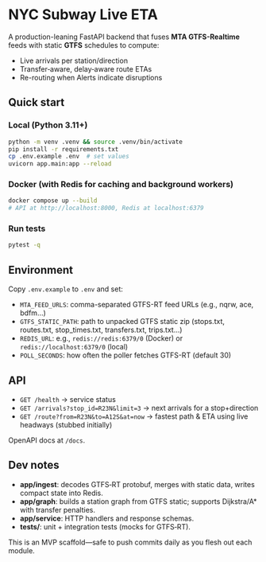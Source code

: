 # NYC Subway Live ETA

A production-leaning FastAPI backend that fuses **MTA GTFS-Realtime** feeds with static **GTFS** schedules to compute:
- Live arrivals per station/direction
- Transfer‑aware, delay‑aware route ETAs
- Re-routing when Alerts indicate disruptions

## Quick start

### Local (Python 3.11+)
```bash
python -m venv .venv && source .venv/bin/activate
pip install -r requirements.txt
cp .env.example .env  # set values
uvicorn app.main:app --reload
```

### Docker (with Redis for caching and background workers)
```bash
docker compose up --build
# API at http://localhost:8000, Redis at localhost:6379
```

### Run tests
```bash
pytest -q
```

## Environment
Copy `.env.example` to `.env` and set:
- `MTA_FEED_URLS`: comma-separated GTFS-RT feed URLs (e.g., nqrw, ace, bdfm…)
- `GTFS_STATIC_PATH`: path to unpacked GTFS static zip (stops.txt, routes.txt, stop_times.txt, transfers.txt, trips.txt…)
- `REDIS_URL`: e.g., `redis://redis:6379/0` (Docker) or `redis://localhost:6379/0` (local)
- `POLL_SECONDS`: how often the poller fetches GTFS-RT (default 30)

## API
- `GET /health` → service status
- `GET /arrivals?stop_id=R23N&limit=3` → next arrivals for a stop+direction
- `GET /route?from=R23N&to=A12S&at=now` → fastest path & ETA using live headways (stubbed initially)

OpenAPI docs at `/docs`.

## Dev notes
- **app/ingest**: decodes GTFS‑RT protobuf, merges with static data, writes compact state into Redis.
- **app/graph**: builds a station graph from GTFS static; supports Dijkstra/A* with transfer penalties.
- **app/service**: HTTP handlers and response schemas.
- **tests/**: unit + integration tests (mocks for GTFS‑RT).

This is an MVP scaffold—safe to push commits daily as you flesh out each module.
